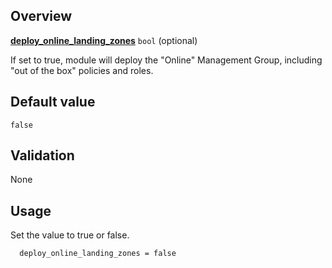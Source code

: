 <!-- markdownlint-disable first-line-h1 -->
## Overview

[**deploy_online_landing_zones**](#overview) `bool` (optional)

If set to true, module will deploy the "Online" Management Group, including "out of the box" policies and roles.

## Default value

`false`

## Validation

None

## Usage

Set the value to true or false.

```hcl
  deploy_online_landing_zones = false
```

[//]: # "************************"
[//]: # "INSERT LINK LABELS BELOW"
[//]: # "************************"

